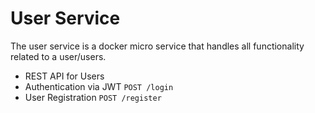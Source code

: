 # User Service

The user service is a docker micro service that handles all functionality related to a user/users.

* REST API for Users
* Authentication via JWT `POST /login`
* User Registration `POST /register`
